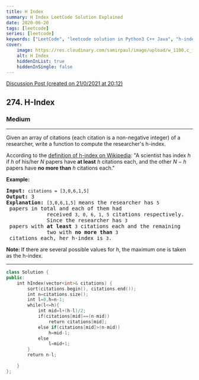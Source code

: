 ```yaml
---
title: H Index
summary: H Index LeetCode Solution Explained
date: 2020-06-20
tags: [leetcode]
series: [leetcode]
keywords: ["LeetCode", "leetcode solution in Python3 C++ Java", "h-index LeetCode Solution Explained"]
cover:
    image: https://res.cloudinary.com/samirpaul/image/upload/w_1100,c_fit,co_rgb:FFFFFF,l_text:Arial_75_bold:H Index - Solution Explained/problem-solving.webp
    alt: H Index
    hiddenInList: true
    hiddenInSingle: false
---
```



[Discussion Post (created on 21/0/2021 at 20:12)](https://leetcode.com/problems/h-index/discuss/1027868/Easy-C%2B%2B)  
<h2>274. H-Index</h2><h3>Medium</h3><hr><div><p>Given an array of citations (each citation is a non-negative integer) of a researcher, write a function to compute the researcher's h-index.</p>

<p>According to the <a href="https://en.wikipedia.org/wiki/H-index" target="_blank">definition of h-index on Wikipedia</a>: "A scientist has index <i>h</i> if <i>h</i> of his/her <i>N</i> papers have <b>at least</b> <i>h</i> citations each, and the other <i>N − h</i> papers have <b>no more than</b> <i>h</i> citations each."</p>

<p><b>Example:</b></p>

<pre><b>Input:</b> <code>citations = [3,0,6,1,5]</code>
<b>Output:</b> 3 
<strong>Explanation: </strong><code>[3,0,6,1,5] </code>means the researcher has <code>5</code> papers in total and each of them had 
             received <code>3, 0, 6, 1, 5</code> citations respectively. 
&nbsp;            Since the researcher has <code>3</code> papers with <b>at least</b> <code>3</code> citations each and the remaining 
&nbsp;            two with <b>no more than</b> <code>3</code> citations each, her h-index is <code>3</code>.</pre>

<p><strong>Note:&nbsp;</strong>If there are several possible values for <em>h</em>, the maximum one is taken as the h-index.</p>
</div>

---




```cpp
class Solution {
public:
    int hIndex(vector<int>& citations) {
        sort(citations.begin(), citations.end());
        int n=citations.size();
        int l=0,h=n-1;
        while(l<=h){
            int mid=l+(h-l)/2;
            if(citations[mid]==(n-mid))
                return citations[mid];
            else if(citations[mid]>(n-mid))
                h=mid-1;
            else
                l=mid+1;
        }
        return n-l;
        
    }
};

```
